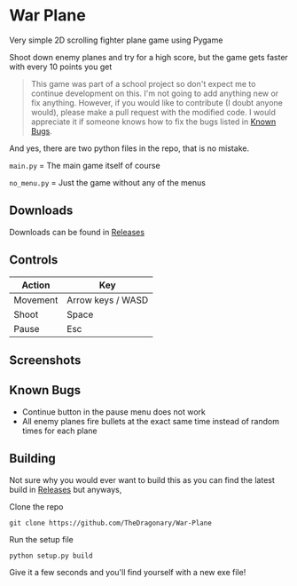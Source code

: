 # War Plane
Very simple 2D scrolling fighter plane game using Pygame

Shoot down enemy planes and try for a high score, but the game gets faster with every 10 points you get

>This game was part of a school project so don't expect me to continue development on this. I'm not going to add anything new or fix anything. However, if you would like to contribute (I doubt anyone would), please make a pull request with the modified code. I would appreciate it if someone knows how to fix the bugs listed in [Known Bugs](https://github.com/TheDragonary/War-Plane/#known-bugs).

And yes, there are two python files in the repo, that is no mistake.

`main.py` = The main game itself of course

`no_menu.py` = Just the game without any of the menus

## Downloads
Downloads can be found in [Releases](https://github.com/TheDragonary/War-Plane/releases)

## Controls

|Action|Key|
|-|-|
|Movement|Arrow keys / WASD|
|Shoot|Space|
|Pause|Esc|

## Screenshots

## Known Bugs
- Continue button in the pause menu does not work
- All enemy planes fire bullets at the exact same time instead of random times for each plane

## Building
Not sure why you would ever want to build this as you can find the latest build in [Releases](https://github.com/TheDragonary/War-Plane/releases) but anyways,

Clone the repo
```
git clone https://github.com/TheDragonary/War-Plane
```

Run the setup file
```
python setup.py build
```

Give it a few seconds and you'll find yourself with a new exe file!

